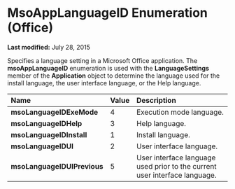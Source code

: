 
# MsoAppLanguageID Enumeration (Office)

 **Last modified:** July 28, 2015

Specifies a language setting in a Microsoft Office application. The  **msoAppLanguageID** enumeration is used with the **LanguageSettings** member of the **Application** object to determine the language used for the install language, the user interface language, or the Help language.


|**Name**|**Value**|**Description**|
|:-----|:-----|:-----|
| **msoLanguageIDExeMode**|4|Execution mode language.|
| **msoLanguageIDHelp**|3|Help language.|
| **msoLanguageIDInstall**|1|Install language.|
| **msoLanguageIDUI**|2|User interface language.|
| **msoLanguageIDUIPrevious**|5|User interface language used prior to the current user interface language.|
